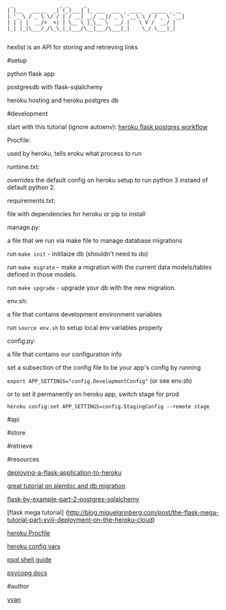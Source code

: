 ```
 _               _ _     _
| |__   _____  _| (_)___| |_ ___  ___ _ ____   _____ _ __ 
| '_ \ / _ \ \/ / | / __| __/ __|/ _ \ '__\ \ / / _ \ '__|
| | | |  __/>  <| | \__ \ |_\__ \  __/ |   \ V /  __/ |
|_| |_|\___/_/\_\_|_|___/\__|___/\___|_|    \_/ \___|_|   
                                                        
```

hexlist is an API for storing and retrieving links

#setup

python flask app

postgresdb with flask-sqlalchemy

heroku hosting and heroku postgres db

#development

start with this tutorial (ignore autoenv):
[heroku flask postgres workflow](https://realpython.com/blog/python/flask-by-example-part-1-project-setup/)

Procfile:

used by heroku, tells eroku what process to run

runtime.txt:

overrides the default config on heroku setup to run python 3 instaed of default python 2.

requirements.txt:

file with dependencies for heroku or pip to install

manage.py:

a file that we run via make file to manage database migrations

run `make init` - initilaize db (shouldn't need to do)

run `make migrate` - make a migration with the current data models/tables defined in those models.

run `make upgrade` - upgrade your db with the new migration.

env.sh:

a file that contains development environment variables

run `source env.sh` to setup local env variables properly

config.py:

a file that contains our configuration info

set a subsection of the config file to be your app's config by running

`export APP_SETTINGS="config.DevelopmentConfig"` (or see env.sh)

or to set it permanently on heroku app, switch stage for prod

`heroku config:set APP_SETTINGS=config.StagingConfig --remote stage`

#api

#store

#retrieve

#resources

[deploying-a-flask-application-to-heroku](https://community.nitrous.io/tutorials/deploying-a-flask-application-to-heroku)

[great tutorial on alembic and db migration](http://blog.miguelgrinberg.com/post/flask-migrate-alembic-database-migration-wrapper-for-flask)

[flask-by-example-part-2-postgres-sqlalchemy](https://realpython.com/blog/python/flask-by-example-part-2-postgres-sqlalchemy-and-alembic/)

[flask mega tutorial] (http://blog.miguelgrinberg.com/post/the-flask-mega-tutorial-part-xviii-deployment-on-the-heroku-cloud)

[heroku Procfile](https://devcenter.heroku.com/articles/procfile)

[heroku config vars](https://devcenter.heroku.com/articles/config-vars)

[psql shell guide](http://postgresguide.com/utilities/psql.html)

[psycopg docs](http://initd.org/psycopg/docs/)

#author

[yvan](https://github.com/yvan)
